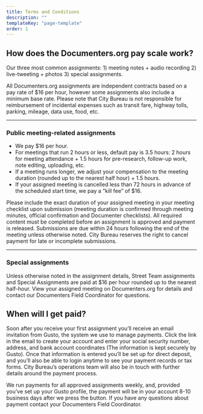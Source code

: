 ```yaml
---
title: Terms and Conditions
description: ""
templateKey: "page-template"
order: 1
---
```


## How does the Documenters.org pay scale work?

Our three most common assignments: 1) meeting notes + audio recording 2) live-tweeting + photos 3) special assignments.

All Documenters.org assignments are independent contracts based on a pay rate of \$16 per hour, however some assignments also include a minimum base rate. Please note that City Bureau is not responsible for reimbursement of incidental expenses such as transit fare, highway tolls, parking, mileage, data use, food, etc.

---

### Public meeting-related assignments

- We pay \$16 per hour.
- For meetings that run 2 hours or less, default pay is 3.5 hours: 2 hours for meeting attendance + 1.5 hours for pre-research, follow-up work, note editing, uploading, etc.
- If a meeting runs longer, we adjust your compensation to the meeting duration (rounded up to the nearest half hour) + 1.5 hours.
- If your assigned meeting is cancelled less than 72 hours in advance of the scheduled start time, we pay a “kill fee” of \$16.

Please include the exact duration of your assigned meeting in your meeting checklist upon submission (meeting duration is confirmed through meeting minutes, official confirmation and Documenter checklists). All required content must be completed before an assignment is approved and payment is released. Submissions are due within 24 hours following the end of the meeting unless otherwise noted. City Bureau reserves the right to cancel payment for late or incomplete submissions.

---

### Special assignments

Unless otherwise noted in the assignment details, Street Team assignments and Special Assignments are paid at \$16 per hour rounded up to the nearest half-hour. View your assigned meeting on Documenters.org for details and contact our Documenters Field Coordinator for questions.

## When will I get paid?

Soon after you receive your first assignment you’ll receive an email invitation from Gusto, the system we use to manage payments. Click the link in the email to create your account and enter your social security number, address, and bank account coordinates (The information is kept securely by Gusto). Once that information is entered you’ll be set up for direct deposit, and you’ll also be able to login anytime to see your payment records or tax forms. City Bureau’s operations team will also be in touch with further details around the payment process.

We run payments for all approved assignments weekly, and, provided you’ve set up your Gusto profile, the payment will be in your account 8-10 business days after we press the button. If you have any questions about payment contact your Documenters Field Coordinator.

